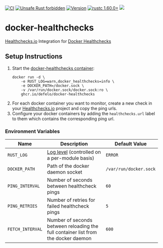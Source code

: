 [![CI](https://github.com/Defelo/docker-healthchecks/actions/workflows/ci.yml/badge.svg?branch=develop)](https://github.com/Defelo/docker-healthchecks/actions/workflows/ci.yml)
[![Unsafe Rust forbidden](https://img.shields.io/badge/unsafe-forbidden-success.svg?style=flat)](https://github.com/rust-secure-code/safety-dance/)
[![Version](https://img.shields.io/github/v/tag/Defelo/docker-healthchecks?label=version)](https://ghcr.io/Defelo/docker-healthchecks)
[![rustc 1.60.0+](https://img.shields.io/badge/rustc-1.62.0+-ab6000.svg?style=flat)](https://blog.rust-lang.org/2022/04/07/Rust-1.60.0.html)
[![](https://img.shields.io/librariesio/github/Defelo/docker-healthchecks.svg?style=flat)](https://deps.rs/repo/github/Defelo/docker-healthchecks)

# docker-healthchecks
[Healthchecks.io](https://healthchecks.io/) Integration for [Docker Healthchecks](https://docs.docker.com/engine/reference/builder/#healthcheck)

## Setup Instructions

1. Start the [docker-healthchecks container](https://github.com/defelo/docker-healthchecks/pkgs/container/docker-healthchecks):
    ```
    docker run -d \
        -e RUST_LOG=warn,docker_healthchecks=info \
        -e DOCKER_PATH=/docker.sock \
        -v /var/run/docker.sock/docker.sock:ro \
        ghcr.io/defelo/docker-healthchecks
    ```
2. For each docker container you want to monitor, create a new check in your [Healthchecks.io](https://healthchecks.io/) project and copy the ping urls.
3. Configure your docker containers by adding the `healthchecks.url` label to them which contains the corresponding ping url.

### Environment Variables

| Name             | Description                                                                                                    | Default Value          |
|------------------|----------------------------------------------------------------------------------------------------------------|------------------------|
| `RUST_LOG`       | [Log level](https://docs.rs/env_logger/latest/env_logger/#enabling-logging) (controlled on a per-module basis) | `ERROR`                |
| `DOCKER_PATH`    | Path of the docker daemon socket                                                                               | `/var/run/docker.sock` |
| `PING_INTERVAL`  | Number of seconds between healthcheck pings                                                                    | `60`                   |
| `PING_RETRIES`   | Number of retries for failed healthcheck pings                                                                 | `5`                    |
| `FETCH_INTERVAL` | Number of seconds between reloading the full container list from the docker daemon                             | `600`                  |

